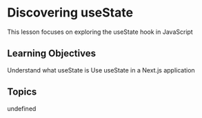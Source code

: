 # Discovering useState

This lesson focuses on exploring the useState hook in JavaScript

## Learning Objectives
Understand what useState is
Use useState in a Next.js application

## Topics
undefined